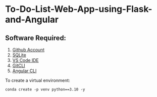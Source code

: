 # To-Do-List-Web-App-using-Flask-and-Angular

## Software Required:

1. [Github Account](https://github.com)
2. [SQLite](https://www.sqlite.org/download.html)
3. [VS Code IDE](https://code.visualstudio.com/)
4. [GitCLI](https://git-scm.com/book/en/v2/Getting-Started-The-Commands-Line)
5. [Angular CLI](https://angular.io/cli)

To create a virtual environment:
```
conda create -p venv python==3.10 -y
```

[Demo Video]:(https://drive.google.com/file/d/1B_xY0YpF1tfMbn2G0Icx1O85gWFOfgWr/view?usp=sharing)(https://drive.google.com/file/d/1f-DbF9okne6vR0aBJUrmlLcKQzcjsJbO/view?usp=sharing)
